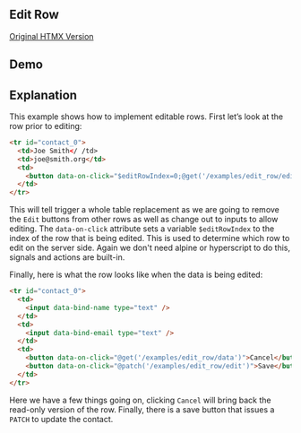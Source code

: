 ## Edit Row

[Original HTMX Version](https://htmx.org/examples/edit-row/)

## Demo

<div id="edit_row" data-on-load="@get('/examples/edit_row/data')">
</div>

## Explanation

This example shows how to implement editable rows. First let’s look at the row prior to editing:

```html
<tr id="contact_0">
  <td>Joe Smith</ /td>
  <td>joe@smith.org</td>
  <td>
    <button data-on-click="$editRowIndex=0;@get('/examples/edit_row/edit')">Edit</button>
  </td>
</tr>
```

This will tell trigger a whole table replacement as we are going to remove the `Edit` buttons from other rows as well as
change out to inputs to allow editing. The `data-on-click` attribute sets a variable `$editRowIndex` to the index of the
row that is being edited. This is used to determine which row to edit on the server side. Again we don't need alpine or
hyperscript to do this, signals and actions are built-in.

Finally, here is what the row looks like when the data is being edited:

```html
<tr id="contact_0">
  <td>
    <input data-bind-name type="text" />
  </td>
  <td>
    <input data-bind-email type="text" />
  </td>
  <td>
    <button data-on-click="@get('/examples/edit_row/data')">Cancel</button>
    <button data-on-click="@patch('/examples/edit_row/edit')">Save</button>
  </td>
</tr>
```

Here we have a few things going on, clicking `Cancel` will bring back the read-only version of the row. Finally, there
is a save button that issues a `PATCH` to update the contact.